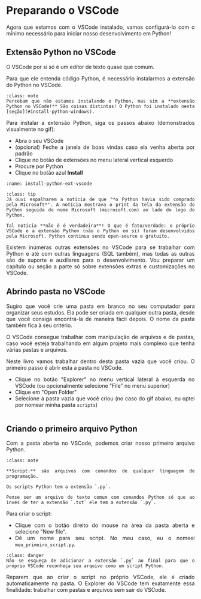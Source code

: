# Preparando o VSCode

<div style="text-align: justify">

Agora que estamos com o VSCode instalado, vamos configurá-lo com o mínimo necessário para iniciar nosso desenvolvimento em Python!

## Extensão Python no VSCode

O VSCode por si só é um editor de texto quase que comum. 

Para que ele entenda código Python, é necessário instalarmos a extensão do Python no VSCode. 

```{admonition} Nota
:class: note
Percebam que não estamos instalando o Python, mas sim a **extensão Python no VSCode!** São coisas distintas! O Python foi instalado nesta [seção](#install-python-windows).
```

Para instalar a extensão Python, siga os passos abaixo (demonstrados visualmente no gif):
- Abra o seu VSCode
- (opcional) Feche a janela de boas vindas caso ela venha aberta por padrão
- Clique no botão de extensões no menu lateral vertical esquerdo
- Procure por Python
- Clique no botão azul **Install**

```{image} ../gifs/03-02-vscode-install-python-ext.gif
:name: install-python-ext-vscode
```

```{admonition} Curiosidade
:class: tip
Já ouvi espalharem a notícia de que "*o Python havia sido comprado pela Microsoft*". A notícia mostrava o print da tela da extensão do Python seguida do nome Microsoft (microsoft.com) ao lado do logo do Python. 

Tal notícia **não é é verdadeira**! O que é fato/verdade: o próprio VSCode e a extensão Python (não o Python em si) foram desenvolvidos pela Microsoft. Python continua sendo open-source e gratuito.
```

Existem inúmeras outras extensões no VSCode para se trabalhar com Python e até com outras linguagens (SQL também), mas todas as outras são de suporte e auxiliares para o desenvolvimento. Vou preparar um capítulo ou seção a parte só sobre extensões extras e customizações no VSCode.

## Abrindo pasta no VSCode

Sugiro que você crie uma pasta em branco no seu computador para organizar seus estudos. Ela pode ser criada em qualquer outra pasta, desde que você consiga encontrá-la de maneira fácil depois. O nome da pasta também fica à seu critério.

O VSCode consegue trabalhar com manipulação de arquivos e de pastas, caso você esteja trabalhando em algum projeto mais complexo que tenha várias pastas e arquivos.

Neste livro vamos trabalhar dentro desta pasta vazia que você criou. O primeiro passo é abrir esta a pasta no VSCode.

- Clique no botão "Explorer" no menu vertical lateral à esquerda no VSCode (ou opcionalmente selecione "File" no menu superior)
- Clique em "Open Folder"
- Selecione a pasta vazia que você criou (no caso do gif abaixo, eu optei por nomear minha pasta `scripts`)

```{image} ../gifs/03-02-vscode-open-folder.gif
```

## Criando o primeiro arquivo Python

Com a pasta aberta no VSCode, podemos criar nosso primeiro arquivo Python. 

```{admonition} Se liga nos conceitos
:class: note

**Script:** são arquivos com comandos de qualquer linguagem de programação. 

Os scripts Python tem a extensão `.py`. 

Pense ser um arquivo de texto comum com comandos Python só que ao invés de ter a extensão `.txt` ele tem a extensão `.py`.
```

Para criar o script: 

- Clique com o botão direito do mouse na área da pasta aberta e selecione "New file".
- Dê um nome para seu script. No meu caso, eu o nomeei `meu_primeiro_script.py`.

```{admonition} Atenção
:class: danger
Não se esqueça de adicionar a extensão `.py` ao final para que o próprio VSCode reconheça seu arquivo como um script Python.
```

Reparem que ao criar o script no próprio VSCode, ele é criado automaticamente na pasta. O Explorer do VSCode tem exatamente essa finalidade: trabalhar com pastas e arquivos sem sair do VSCode.

```{image} ../gifs/03-02-vscode-create-file.gif
```

</div>